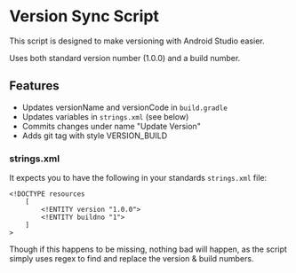 # Version Sync Script

This script is designed to make versioning with Android Studio easier.

Uses both standard version number (1.0.0) and a build number. 

## Features

* Updates versionName and versionCode in `build.gradle`
* Updates variables in `strings.xml` (see below)
* Commits changes under name "Update Version"
* Adds git tag with style VERSION_BUILD

### strings.xml

It expects you to have the following in your standards `strings.xml` file:

	<!DOCTYPE resources
		[
			<!ENTITY version "1.0.0">
			<!ENTITY buildno "1">
		]
	>

Though if this happens to be missing, nothing bad will happen, as the script simply uses regex to find and replace the version & build numbers. 
